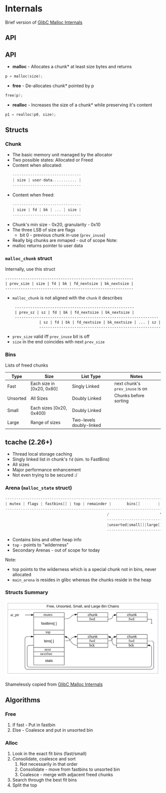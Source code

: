 # Internals
Brief version of [GlibC Malloc Internals][MallocInternals]

[MallocInternals]: https://sourceware.org/glibc/wiki/MallocInternals


## API


## API
* __malloc__ - Allocates a chunk* at least size bytes and returns
```C
p = malloc(size);
```

* __free__ - De-allocates chunk* pointed by p
```C
free(p);
```

* __realloc__ - Increases the size of a chunk* while preserving it's content
```C
p1 = realloc(p0, size);
```


## Structs


### Chunk
* The basic memory unit managed by the allocator
* Two possible states: Allocated or Freed
* Content when allocated:
    ```C
    -------------------------------
    | size | user-data........... |
    -------------------------------
    ```
* Content when freed:
    ```C
    -------------------------------
    | size | fd | bk | ... | size |
    -------------------------------
    ```
* Chunk's min size - 0x20, granularity - 0x10
* The three LSB of size are flags
    - bit 0 - previous chunk in-use (`prev_inuse`)
* Really big chunks are mmaped - out of scope
Note:
* malloc returns pointer to user data


### `malloc_chunk` struct
Internally, use this struct
```
----------------------------------------------------------
| prev_size | size | fd | bk | fd_nextsize | bk_nextsize |
----------------------------------------------------------
```
* `malloc_chunk` is not aligned with the `chunk` it describes
    ```
     ------------------------------------------------------
     | prev_sz | sz | fd | bk | fd_nextsize | bk_nextsize |
     -----------------------------------------------------------------
                | sz | fd | bk | fd_nextsize | bk_nextsize | ... | sz |
                -------------------------------------------------------
    ```
* `prev_size` valid iff `prev_inuse` bit is off
* `size` in the end coincides with next `prev_size`


### Bins
Lists of freed chunks

| Type | Size |  List Type | Notes|
|------|------|------------|------|
| Fast | Each size in [0x20, 0x80] | Singly Linked | next chunk's `prev_inuse` is on |
| Unsorted | All Sizes | Doubly Linked | Chunks before sorting 
| Small | Each sizes [0x20, 0x400) | Doubly Linked | |
| Large | Range of sizes | Two-levels doubly-linked | |


## tcache (2.26+)
* Thread local storage caching
* Singly linked list in chunk's `fd` (sim. to FastBins)
* All sizes
* Major performance enhancement 
* Not even trying to be secured :/


### Arena (`malloc_state` struct)
```C
--------------------------------------------------------------------------
| mutex | flags | fastbins[] | top | remainder |       bins[]        |...|
--------------------------------------------------------------------------
                                              /                       \
                                              --------------------------
                                              |unsorted|small[]|large[]|
                                              --------------------------
```
* Contains bins and other heap info
* `top` - points to "wilderness" 
* Secondary Arenas - out of scope for today

Note:
* top points to the wilderness which is a special chunk not in bins, never allocated
* `main_arena` is resides in glibc whereas the chunks reside in the heap


### Structs Summary
![arena and bins](content/arena_and_bins.png)

Shamelessly copied from [GlibC Malloc Internals][MallocInternals]

[MallocInternals]: https://sourceware.org/glibc/wiki/MallocInternals


## Algorithms


### Free
1. If fast - Put in fastbin
2. Else - Coalesce and put in unsorted bin


### Alloc
1. Look in the exact fit bins (fast/small)
2. Consolidate, coalesce and sort
    1. Not necessarily in that order
    2. Consolidate - move from fastbins to unsorted bin
    3. Coalesce - merge with adjacent freed chunks
3. Search through the best fit bins
4. Split the top

